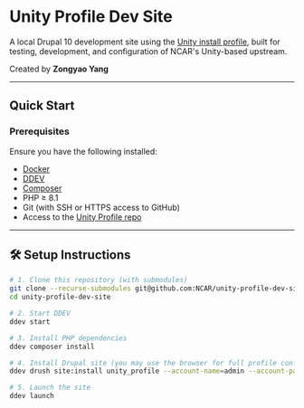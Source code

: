 # Unity Profile Dev Site

A local Drupal 10 development site using the [Unity install profile](https://github.com/NCAR/unity-profile), built for testing, development, and configuration of NCAR's Unity-based upstream.

Created by **Zongyao Yang**

---

## Quick Start

### Prerequisites

Ensure you have the following installed:

- [Docker](https://www.docker.com/)
- [DDEV](https://ddev.readthedocs.io/en/stable/)
- [Composer](https://getcomposer.org/)
- PHP ≥ 8.1
- Git (with SSH or HTTPS access to GitHub)
- Access to the [Unity Profile repo](https://github.com/NCAR/unity-profile)

---

## 🛠️ Setup Instructions

```bash
# 1. Clone this repository (with submodules)
git clone --recurse-submodules git@github.com:NCAR/unity-profile-dev-site.git
cd unity-profile-dev-site

# 2. Start DDEV
ddev start

# 3. Install PHP dependencies
ddev composer install

# 4. Install Drupal site (you may use the browser for full profile config)
ddev drush site:install unity_profile --account-name=admin --account-pass=admin

# 5. Launch the site
ddev launch

